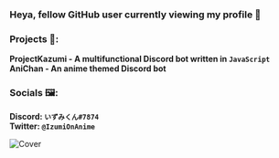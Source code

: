 ### Heya, fellow GitHub user currently viewing my profile 👋

### Projects 🔧:
   **ProjectKazumi - A multifunctional Discord bot written in `JavaScript`**                                                                                                       
   **AniChan - An anime themed Discord bot**
   
### Socials 🖼:
   **Discord: `いずみくん#7874`**                                                                                                                                                   
   **Twitter: `@IzumiOnAnime`**
   
![Cover](https://i.imgur.com/KsbkbLo.jpg)
